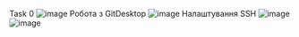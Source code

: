   Task 0
  ![image](https://user-images.githubusercontent.com/86926470/124456107-ffb5cb80-dd92-11eb-96fb-f6660b7b10a8.png)
Робота з GitDesktop
![image](https://user-images.githubusercontent.com/86926470/124459114-7b654780-dd96-11eb-8b24-dfd227975e28.png)
Налаштування SSH
![image](https://user-images.githubusercontent.com/86926470/124462522-71ddde80-dd9a-11eb-8053-f347f87ee2cf.png)
![image](https://user-images.githubusercontent.com/86926470/124462732-a8b3f480-dd9a-11eb-9371-296a36d69346.png)
